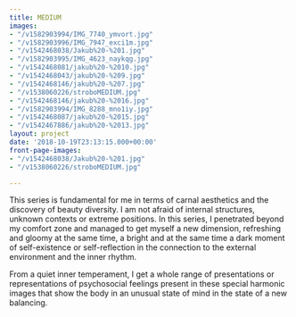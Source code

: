 ```yaml
---
title: MEDIUM
images:
- "/v1582903994/IMG_7740_ymvort.jpg"
- "/v1582903996/IMG_7947_exci1m.jpg"
- "/v1542468038/Jakub%20-%201.jpg"
- "/v1582903995/IMG_4623_naykqg.jpg"
- "/v1542468081/jakub%20-%2010.jpg"
- "/v1542468043/jakub%20-%209.jpg"
- "/v1542468146/jakub%20-%207.jpg"
- "/v1538060226/stroboMEDIUM.jpg"
- "/v1542468146/jakub%20-%2016.jpg"
- "/v1582903994/IMG_8288_mno1iy.jpg"
- "/v1542468087/jakub%20-%2015.jpg"
- "/v1542467886/jakub%20-%2013.jpg"
layout: project
date: '2018-10-19T23:13:15.000+00:00'
front-page-images:
- "/v1542468038/Jakub%20-%201.jpg"
- "/v1538060226/stroboMEDIUM.jpg"

---
```

This series is fundamental for me in terms of carnal aesthetics and the discovery of beauty diversity. I am not afraid of internal structures, unknown contexts or extreme positions. In this series, I penetrated beyond my comfort zone and managed to get myself a new dimension, refreshing and gloomy at the same time, a bright and at the same time a dark moment of self-existence or self-reflection in the connection to the external environment and the inner rhythm.

From a quiet inner temperament, I get a whole range of presentations or representations of psychosocial feelings present in these special harmonic images that show the body in an unusual state of mind in the state of a new balancing.